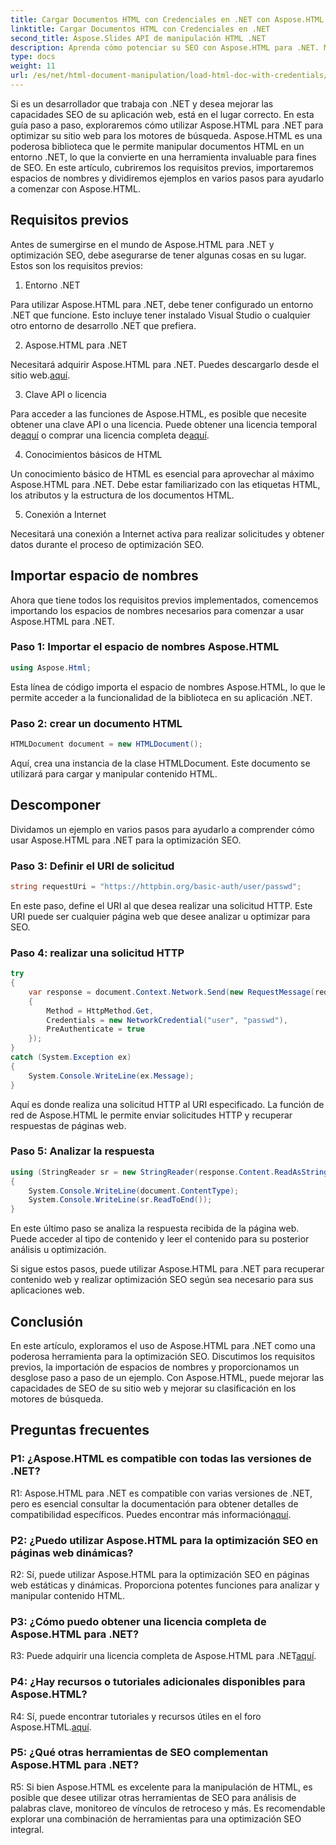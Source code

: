 ```yaml
---
title: Cargar Documentos HTML con Credenciales en .NET con Aspose.HTML
linktitle: Cargar Documentos HTML con Credenciales en .NET
second_title: Aspose.Slides API de manipulación HTML .NET
description: Aprenda cómo potenciar su SEO con Aspose.HTML para .NET. Mejore las clasificaciones, analice el contenido web y optimice para los motores de búsqueda.
type: docs
weight: 11
url: /es/net/html-document-manipulation/load-html-doc-with-credentials/
---
```


Si es un desarrollador que trabaja con .NET y desea mejorar las capacidades SEO de su aplicación web, está en el lugar correcto. En esta guía paso a paso, exploraremos cómo utilizar Aspose.HTML para .NET para optimizar su sitio web para los motores de búsqueda. Aspose.HTML es una poderosa biblioteca que le permite manipular documentos HTML en un entorno .NET, lo que la convierte en una herramienta invaluable para fines de SEO. En este artículo, cubriremos los requisitos previos, importaremos espacios de nombres y dividiremos ejemplos en varios pasos para ayudarlo a comenzar con Aspose.HTML.

## Requisitos previos

Antes de sumergirse en el mundo de Aspose.HTML para .NET y optimización SEO, debe asegurarse de tener algunas cosas en su lugar. Estos son los requisitos previos:

1. Entorno .NET

Para utilizar Aspose.HTML para .NET, debe tener configurado un entorno .NET que funcione. Esto incluye tener instalado Visual Studio o cualquier otro entorno de desarrollo .NET que prefiera.

2. Aspose.HTML para .NET

Necesitará adquirir Aspose.HTML para .NET. Puedes descargarlo desde el sitio web.[aquí](https://releases.aspose.com/html/net/). 

3. Clave API o licencia

 Para acceder a las funciones de Aspose.HTML, es posible que necesite obtener una clave API o una licencia. Puede obtener una licencia temporal de[aquí](https://purchase.aspose.com/temporary-license/) o comprar una licencia completa de[aquí](https://purchase.aspose.com/buy).

4. Conocimientos básicos de HTML

Un conocimiento básico de HTML es esencial para aprovechar al máximo Aspose.HTML para .NET. Debe estar familiarizado con las etiquetas HTML, los atributos y la estructura de los documentos HTML.

5. Conexión a Internet

Necesitará una conexión a Internet activa para realizar solicitudes y obtener datos durante el proceso de optimización SEO.

## Importar espacio de nombres

Ahora que tiene todos los requisitos previos implementados, comencemos importando los espacios de nombres necesarios para comenzar a usar Aspose.HTML para .NET.

### Paso 1: Importar el espacio de nombres Aspose.HTML

```csharp
using Aspose.Html;
```

Esta línea de código importa el espacio de nombres Aspose.HTML, lo que le permite acceder a la funcionalidad de la biblioteca en su aplicación .NET.

### Paso 2: crear un documento HTML

```csharp
HTMLDocument document = new HTMLDocument();
```

Aquí, crea una instancia de la clase HTMLDocument. Este documento se utilizará para cargar y manipular contenido HTML.

## Descomponer

Dividamos un ejemplo en varios pasos para ayudarlo a comprender cómo usar Aspose.HTML para .NET para la optimización SEO.

### Paso 3: Definir el URI de solicitud

```csharp
string requestUri = "https://httpbin.org/basic-auth/user/passwd";
```

En este paso, define el URI al que desea realizar una solicitud HTTP. Este URI puede ser cualquier página web que desee analizar u optimizar para SEO.

### Paso 4: realizar una solicitud HTTP

```csharp
try
{
    var response = document.Context.Network.Send(new RequestMessage(requestUri)
    {
        Method = HttpMethod.Get,
        Credentials = new NetworkCredential("user", "passwd"),
        PreAuthenticate = true
    });
}
catch (System.Exception ex)
{
    System.Console.WriteLine(ex.Message);
}
```

Aquí es donde realiza una solicitud HTTP al URI especificado. La función de red de Aspose.HTML le permite enviar solicitudes HTTP y recuperar respuestas de páginas web.

### Paso 5: Analizar la respuesta

```csharp
using (StringReader sr = new StringReader(response.Content.ReadAsString()))
{
    System.Console.WriteLine(document.ContentType);
    System.Console.WriteLine(sr.ReadToEnd());
}
```

En este último paso se analiza la respuesta recibida de la página web. Puede acceder al tipo de contenido y leer el contenido para su posterior análisis u optimización.

Si sigue estos pasos, puede utilizar Aspose.HTML para .NET para recuperar contenido web y realizar optimización SEO según sea necesario para sus aplicaciones web.

## Conclusión

En este artículo, exploramos el uso de Aspose.HTML para .NET como una poderosa herramienta para la optimización SEO. Discutimos los requisitos previos, la importación de espacios de nombres y proporcionamos un desglose paso a paso de un ejemplo. Con Aspose.HTML, puede mejorar las capacidades de SEO de su sitio web y mejorar su clasificación en los motores de búsqueda.

## Preguntas frecuentes

### P1: ¿Aspose.HTML es compatible con todas las versiones de .NET?

 R1: Aspose.HTML para .NET es compatible con varias versiones de .NET, pero es esencial consultar la documentación para obtener detalles de compatibilidad específicos. Puedes encontrar más información[aquí](https://reference.aspose.com/html/net/).

### P2: ¿Puedo utilizar Aspose.HTML para la optimización SEO en páginas web dinámicas?

R2: Sí, puede utilizar Aspose.HTML para la optimización SEO en páginas web estáticas y dinámicas. Proporciona potentes funciones para analizar y manipular contenido HTML.

### P3: ¿Cómo puedo obtener una licencia completa de Aspose.HTML para .NET?

 R3: Puede adquirir una licencia completa de Aspose.HTML para .NET[aquí](https://purchase.aspose.com/buy).

### P4: ¿Hay recursos o tutoriales adicionales disponibles para Aspose.HTML?

 R4: Sí, puede encontrar tutoriales y recursos útiles en el foro Aspose.HTML.[aquí](https://forum.aspose.com/).

### P5: ¿Qué otras herramientas de SEO complementan Aspose.HTML para .NET?

R5: Si bien Aspose.HTML es excelente para la manipulación de HTML, es posible que desee utilizar otras herramientas de SEO para análisis de palabras clave, monitoreo de vínculos de retroceso y más. Es recomendable explorar una combinación de herramientas para una optimización SEO integral.
